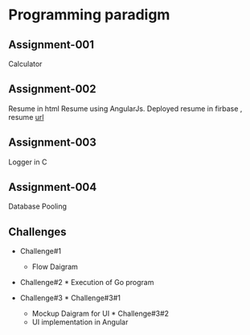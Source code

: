 # Programming paradigm
## Assignment-001
Calculator

## Assignment-002
Resume in html
Resume using AngularJs. Deployed resume in firbase , resume [url](https://resume-29376.web.app/)

## Assignment-003
Logger in C

## Assignment-004
Database Pooling

## Challenges
  * Challenge#1
    * Flow Daigram

   * Challenge#2
    * Execution of Go program
    
   * Challenge#3
    * Challenge#3#1
      * Mockup Daigram for UI
    * Challenge#3#2
      * UI implementation in Angular

